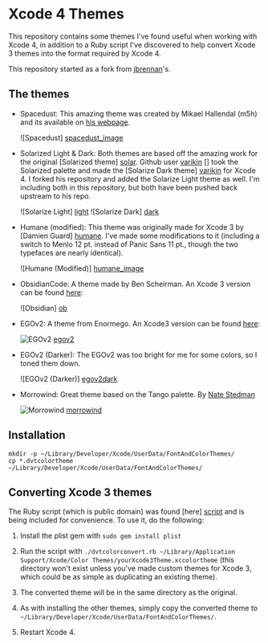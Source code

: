 Xcode 4 Themes
==============

This repository contains some themes I've found useful when working with Xcode 4, in addition to a Ruby script I've discovered to help convert Xcode 3 themes into the format required by Xcode 4.

This repository started as a fork from [jbrennan]'s.

The themes
----------

*	Spacedust: This amazing theme was created by Mikael Hallendal (m5h) and its available on [his webpage].

	![Spacedust] [spacedust_image]

* 	Solarized Light & Dark: Both themes are based off the amazing work for the original [Solarized theme] [solar]. Github user [varikin] [] took the Solarized palette and made the [Solarize Dark theme] [varikin] for Xcode 4. I forked his repository and added the Solarize Light theme as well. I'm including both in this repository, but both have been pushed back upstream to his repo.
	
	![Solarize Light] [light]
	![Solarize Dark] [dark]

* 	Humane (modified): This theme was originally made for Xcode 3 by [Damien Guard] [humane]. I've made some modifications to it (including a switch to Menlo 12 pt. instead of Panic Sans 11 pt., though the two typefaces are nearly identical).

	![Humane (Modified)] [humane_image]
	
*   ObsidianCode:  A theme made by Ben Scheirman.  An Xcode 3 version can be found [here][obsidian_xcode_3]:

    ![Obsidian] [ob]
    	
*	EGOv2: A theme from Enormego. An Xcode3 version can be found [here][enormego_xcode_3]:
	
	![EGOv2] [egov2]

*	EGOv2 (Darker): The EGOv2 was too bright for me for some colors, so I toned them down.

	![EGOv2 (Darker)] [egov2dark]

*  Morrowind: Great theme based on the Tango palette. By [Nate Stedman][nate_stedman]

   ![Morrowind] [morrowind]


Installation
------------

    mkdir -p ~/Library/Developer/Xcode/UserData/FontAndColorThemes/
    cp *.dvtcolortheme ~/Library/Developer/Xcode/UserData/FontAndColorThemes/

Converting Xcode 3 themes
-----------------
The Ruby script (which is public domain) was found [here] [script] and is being included for convenience. To use it, do the following:

1. Install the plist gem with `sudo gem install plist`
2. Run the script with `./dvtcolorconvert.rb ~/Library/Application Support/Xcode/Color Themes/yourXcode3Theme.xccolortheme` (this directory won't exist unless you've made custom themes for Xcode 3, which could be as simple as duplicating an existing theme).
3. The converted theme will be in the same directory as the original.
4. As with installing the other themes, simply copy the converted theme to `~/Library/Developer/Xcode/UserData/FontAndColorThemes/`.
5. Restart Xcode 4.


   [script]: http://digitalflapjack.com/blog/2011/jan/24/xcodedpthemes/
   [humane]: http://damieng.com/blog/2008/02/08/humane-theme-for-textmate-and-xcode
   [solar]: http://ethanschoonover.com/solarized
   [varikin]: https://github.com/varikin/solarized/tree/master/xcode4-colors-solarized
   [dark]: http://farm6.static.flickr.com/5062/5592270855_1b26fb726e_o.png  "Solarize Dark"
   [light]: http://farm6.static.flickr.com/5030/5592863390_04967685db_o.png  "Solarize Light"
   [humane_image]: http://farm6.static.flickr.com/5306/5592861916_4db32fe976_o.png  "Humane (Modified)"
   [spacedust_image]: http://simplyhacking.com/images/posts/spacedust-xcode-theme.png "Spacedust"
   [his webpage]: https://gist.github.com/527103
   [jbrennan]: https://github.com/jbrennan/xcode4themes
   [egov2_image]: https://lh4.googleusercontent.com/_Sv4FIWD7bb0/Ta2S0MPGvdI/AAAAAAAABjg/AGzN0U8UBjI/s576/evog2.jpg "EGOv2"
   [enormego developers]: http://developers.enormego.com/view/ego_xcode_theme_for_xcode_4_egov2
   [obsidian_xcode_3]: https://gist.github.com/837656
   [ob]: https://img.skitch.com/20110220-qhusp5yejyp6t3k9kkajddi14x.jpg
   [enormego_xcode_3]: http://developers.enormego.com/view/ego_xcode_theme_for_xcode_4_egov2
   [egov2]: http://f.cl.ly/items/1p3m2d1B0O3b312E2d3B/Screen%20shot%202011-02-04%20at%2012.36.06%20PM.png
   [egov2dark]: http://dl.dropbox.com/u/17239712/egov2dark.png
   [nate_stedman]: http://www.natestedman.com/post/morrowind-for-textmate-xcode/
   [morrowind]: http://s3.amazonaws.com/ns_pixels/blag/morrowind.png
